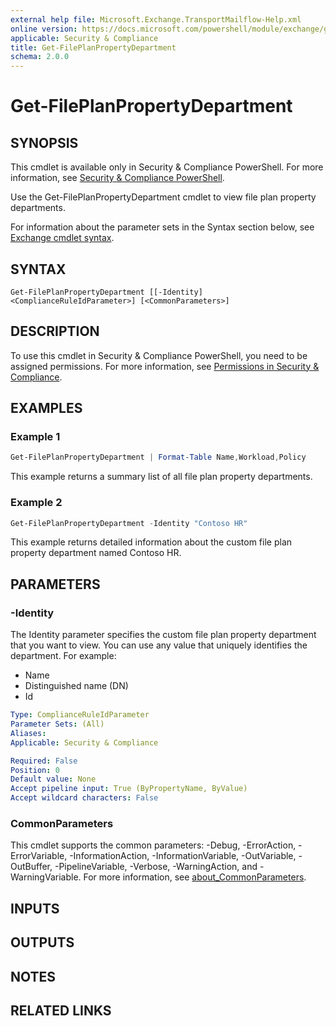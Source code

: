 ```yaml
---
external help file: Microsoft.Exchange.TransportMailflow-Help.xml
online version: https://docs.microsoft.com/powershell/module/exchange/get-fileplanpropertydepartment
applicable: Security & Compliance
title: Get-FilePlanPropertyDepartment
schema: 2.0.0
---
```


# Get-FilePlanPropertyDepartment

## SYNOPSIS
This cmdlet is available only in Security & Compliance PowerShell. For more information, see [Security & Compliance PowerShell](https://docs.microsoft.com/powershell/exchange/scc-powershell).

Use the Get-FilePlanPropertyDepartment cmdlet to view file plan property departments.

For information about the parameter sets in the Syntax section below, see [Exchange cmdlet syntax](https://docs.microsoft.com/powershell/exchange/exchange-cmdlet-syntax).

## SYNTAX

```
Get-FilePlanPropertyDepartment [[-Identity] <ComplianceRuleIdParameter>] [<CommonParameters>]
```

## DESCRIPTION
To use this cmdlet in Security & Compliance PowerShell, you need to be assigned permissions. For more information, see [Permissions in Security & Compliance](https://go.microsoft.com/fwlink/p/?LinkId=511920).

## EXAMPLES

### Example 1
```powershell
Get-FilePlanPropertyDepartment | Format-Table Name,Workload,Policy
```

This example returns a summary list of all file plan property departments.

### Example 2
```powershell
Get-FilePlanPropertyDepartment -Identity "Contoso HR"
```

This example returns detailed information about the custom file plan property department named Contoso HR.

## PARAMETERS

### -Identity
The Identity parameter specifies the custom file plan property department that you want to view. You can use any value that uniquely identifies the department. For example:

- Name
- Distinguished name (DN)
- Id

```yaml
Type: ComplianceRuleIdParameter
Parameter Sets: (All)
Aliases:
Applicable: Security & Compliance

Required: False
Position: 0
Default value: None
Accept pipeline input: True (ByPropertyName, ByValue)
Accept wildcard characters: False
```

### CommonParameters
This cmdlet supports the common parameters: -Debug, -ErrorAction, -ErrorVariable, -InformationAction, -InformationVariable, -OutVariable, -OutBuffer, -PipelineVariable, -Verbose, -WarningAction, and -WarningVariable. For more information, see [about_CommonParameters](https://go.microsoft.com/fwlink/p/?LinkID=113216).

## INPUTS

## OUTPUTS

## NOTES

## RELATED LINKS
